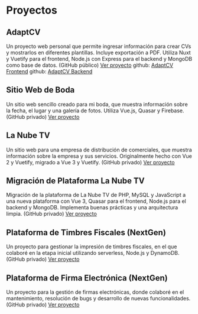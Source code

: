 # Proyectos
## AdaptCV
Un proyecto web personal que permite ingresar información para crear CVs y mostrarlos en diferentes plantillas. Incluye exportación a PDF. Utiliza Nuxt y Vuetify para el frontend, Node.js con Express para el backend y MongoDB como base de datos. (GitHub público)
[Ver proyecto](https://adaptcv-frontend.vercel.app/)
github: [AdaptCV Frontend](https://github.com/LordCrainer/adaptcv-frontend)
github: [AdaptCV Backend](https://github.com/LordCrainer/adaptcv-backend)

## Sitio Web de Boda
Un sitio web sencillo creado para mi boda, que muestra información sobre la fecha, el lugar y una galería de fotos. Utiliza Vue.js, Quasar y Firebase. (GitHub privado)
[Ver proyecto](https://kenya-carlos-wedding.vercel.app/)

## La Nube TV
Un sitio web para una empresa de distribución de comerciales, que muestra información sobre la empresa y sus servicios. Originalmente hecho con Vue 2 y Vuetify, migrado a Vue 3 y Vuetify. (GitHub privado)
[Ver proyecto](https://lanubetv.net/)

## Migración de Plataforma La Nube TV
Migración de la plataforma de La Nube TV de PHP, MySQL y JavaScript a una nueva plataforma con Vue 3, Quasar para el frontend, Node.js para el backend y MongoDB. Implementa buenas prácticas y una arquitectura limpia. (GitHub privado)
[Ver proyecto](https://app2.lanubetv.net/)

## Plataforma de Timbres Fiscales (NextGen)
Un proyecto para gestionar la impresión de timbres fiscales, en el que colaboré en la etapa inicial utilizando serverless, Node.js y DynamoDB. (GitHub privado)
[Ver proyecto](https://app.nextrack.ec/login) 

## Plataforma de Firma Electrónica (NextGen)
Un proyecto para la gestión de firmas electrónicas, donde colaboré en el mantenimiento, resolución de bugs y desarrollo de nuevas funcionalidades. (GitHub privado)
[Ver proyecto](https://app.nextsign.ec/login)
